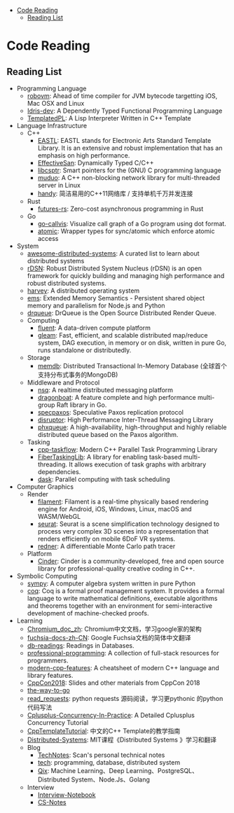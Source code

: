 -   [Code Reading](#code-reading)
    -   [Reading List](#reading-list)

Code Reading
============

Reading List
------------

-   Programming Language
    -   [robovm](https://github.com/MobiVM/robovm): Ahead of time
        compiler for JVM bytecode targetting iOS, Mac OSX and Linux
    -   [Idris-dev](https://github.com/idris-lang/Idris-dev): A
        Dependently Typed Functional Programming Language
    -   [TemplatedPL](https://github.com/Cheukyin/TemplatedPL): A Lisp
        Interpreter Written in C++ Template
-   Language Infrastructure
    -   C++
        -   [EASTL](https://github.com/electronicarts/EASTL): EASTL
            stands for Electronic Arts Standard Template Library. It is
            an extensive and robust implementation that has an emphasis
            on high performance.
        -   [EffectiveSan](https://github.com/GJDuck/EffectiveSan):
            Dynamically Typed C/C++
        -   [libcsptr](https://github.com/Snaipe/libcsptr): Smart
            pointers for the (GNU) C programming language
        -   [muduo](https://github.com/chenshuo/muduo): A C++
            non-blocking network library for multi-threaded server in
            Linux
        -   [handy](https://github.com/yedf/handy):
            简洁易用的C++11网络库 / 支持单机千万并发连接
    -   Rust
        -   [futures-rs](https://github.com/rust-lang-nursery/futures-rs):
            Zero-cost asynchronous programming in Rust
    -   Go
        -   [go-callvis](https://github.com/TrueFurby/go-callvis):
            Visualize call graph of a Go program using dot format.
        -   [atomic](https://github.com/uber-go/atomic): Wrapper types
            for sync/atomic which enforce atomic access
-   System
    -   [awesome-distributed-systems](https://github.com/theanalyst/awesome-distributed-systems):
        A curated list to learn about distributed systems
    -   [rDSN](https://github.com/Microsoft/rDSN): Robust Distributed
        System Nucleus (rDSN) is an open framework for quickly building
        and managing high performance and robust distributed systems.
    -   [harvey](https://github.com/Harvey-OS/harvey): A distributed
        operating system
    -   [ems](https://github.com/SyntheticSemantics/ems): Extended
        Memory Semantics - Persistent shared object memory and
        parallelism for Node.js and Python
    -   [drqueue](https://github.com/DrQueue/drqueue): DrQueue is the
        Open Source Distributed Render Queue.
    -   Computing
        -   [fluent](https://github.com/fluent-project/fluent): A
            data-driven compute platform
        -   [gleam](https://github.com/chrislusf/gleam): Fast,
            efficient, and scalable distributed map/reduce system, DAG
            execution, in memory or on disk, written in pure Go, runs
            standalone or distributedly.
    -   Storage
        -   [memdb](https://github.com/rain1017/memdb): Distributed
            Transactional In-Memory Database
            (全球首个支持分布式事务的MongoDB)
    -   Middleware and Protocol
        -   [nsq](https://github.com/nsqio/nsq): A realtime distributed
            messaging platform
        -   [dragonboat](https://github.com/lni/dragonboat): A feature
            complete and high performance multi-group Raft library in
            Go.
        -   [specpaxos](https://github.com/UWSysLab/specpaxos):
            Speculative Paxos replication protocol
        -   [disruptor](https://github.com/LMAX-Exchange/disruptor):
            High Performance Inter-Thread Messaging Library
        -   [phxqueue](https://github.com/Tencent/phxqueue): A
            high-availability, high-throughput and highly reliable
            distributed queue based on the Paxos algorithm.
    -   Tasking
        -   [cpp-taskflow](https://github.com/cpp-taskflow/cpp-taskflow):
            Modern C++ Parallel Task Programming Library
        -   [FiberTaskingLib](https://github.com/RichieSams/FiberTaskingLib):
            A library for enabling task-based multi-threading. It allows
            execution of task graphs with arbitrary dependencies.
        -   [dask](https://github.com/dask/dask): Parallel computing
            with task scheduling
-   Computer Graphics
    -   Render
        -   [filament](https://github.com/google/filament): Filament is
            a real-time physically based rendering engine for Android,
            iOS, Windows, Linux, macOS and WASM/WebGL
        -   [seurat](https://github.com/googlevr/seurat): Seurat is a
            scene simplification technology designed to process very
            complex 3D scenes into a representation that renders
            efficiently on mobile 6DoF VR systems.
        -   [redner](https://github.com/BachiLi/redner): A
            differentiable Monte Carlo path tracer
    -   Platform
        -   [Cinder](https://github.com/cinder/Cinder): Cinder is a
            community-developed, free and open source library for
            professional-quality creative coding in C++.
-   Symbolic Computing
    -   [sympy](https://github.com/sympy/sympy): A computer algebra
        system written in pure Python
    -   [coq](https://github.com/coq/coq): Coq is a formal proof
        management system. It provides a formal language to write
        mathematical definitions, executable algorithms and theorems
        together with an environment for semi-interactive development of
        machine-checked proofs.
-   Learning
    -   [Chromium\_doc\_zh](https://github.com/ahangchen/Chromium_doc_zh):
        Chromium中文文档，学习google家的架构
    -   [fuchsia-docs-zh-CN](https://github.com/zhangpf/fuchsia-docs-zh-CN):
        Google Fuchsia文档的简体中文翻译
    -   [db-readings](https://github.com/rxin/db-readings): Readings in
        Databases.
    -   [professional-programming](https://github.com/charlax/professional-programming):
        A collection of full-stack resources for programmers.
    -   [modern-cpp-features](https://github.com/AnthonyCalandra/modern-cpp-features):
        A cheatsheet of modern C++ language and library features.
    -   [CppCon2018](https://github.com/CppCon/CppCon2018): Slides and
        other materials from CppCon 2018
    -   [the-way-to-go](https://github.com/Unknwon/the-way-to-go_ZH_CN)
    -   [read\_requests](https://github.com/wangshunping/read_requests):
        python requests 源码阅读，学习更pythonic 的python代码写法
    -   [Cplusplus-Concurrency-In-Practice](https://github.com/forhappy/Cplusplus-Concurrency-In-Practice):
        A Detailed Cplusplus Concurrency Tutorial
    -   [CppTemplateTutorial](https://github.com/wuye9036/CppTemplateTutorial):
        中文的C++ Template的教学指南
    -   [Distributed-Systems](https://github.com/feixiao/Distributed-Systems):
        MIT课程《Distributed Systems 》学习和翻译
    -   Blog
        -   [TechNotes](https://github.com/GHScan/TechNotes): Scan's
            personal technical notes
        -   [tech](https://github.com/hedengcheng/tech): programming,
            database, distributed system
        -   [Qix](https://github.com/ty4z2008/Qix): Machine
            Learning、Deep Learning、PostgreSQL、Distributed
            System、Node.Js、Golang
    -   Interview
        -   [Interview-Notebook](https://github.com/jianghui-galaxy/Interview-Notebook)
        -   [CS-Notes](https://github.com/CyC2018/CS-Notes)
